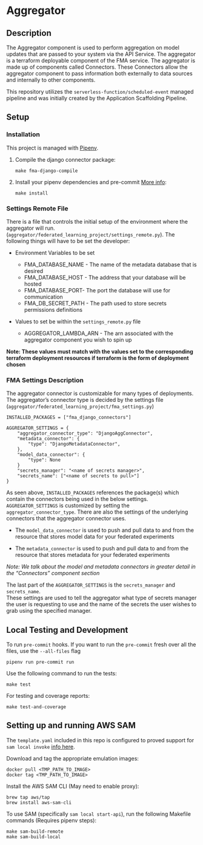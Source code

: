 # Aggregator

## Description
The Aggregator component is used to perform aggregation on model updates that are passed to your system
via the API Service. The aggregator is a terraform deployable component of
the FMA service. The aggregator is made up of components called Connectors.
These Connectors allow the aggregator component to pass information both externally to data sources and
internally to other components.

This repository utilizes the `serverless-function/scheduled-event` managed pipeline and was
initially created by the Application Scaffolding Pipeline.

## Setup

### Installation
This project is managed with [Pipenv](https://pipenv.pypa.io/en/latest/).
1. Compile the django connector package:
    ```
    make fma-django-compile
    ```

2. Install your pipenv dependencies and pre-commit [More info](https://pipenv.pypa.io/en/latest/basics/):
    ```
    make install
    ```

### Settings Remote File
There is a file that controls the initial setup of the environment where the aggregator will run.
(`aggregator/federated_learning_project/settings_remote.py`).
The following things will have to be set the developer:
* Environment Variables to be set
  * FMA_DATABASE_NAME - The name of the metadata database that is desired
  * FMA_DATABASE_HOST - The address that your database will be hosted
  * FMA_DATABASE_PORT- The port the database will use for communication
  * FMA_DB_SECRET_PATH - The path used to store secrets permissions definitions

* Values to set be within the `settings_remote.py` file
  * AGGREGATOR_LAMBDA_ARN - The arn associated with the aggregator component you wish to spin up

**Note: These values must match with the values set to the corresponding terraform deployment resources if terraform is
the form of deployment chosen**

### FMA Settings Description
The aggregator connector is customizable for many types of deployments.
The aggregator’s connector type is decided by the settings file
(`aggregator/federated_learning_project/fma_settings.py`)
```
INSTALLED_PACKAGES = ["fma_django_connectors"]

AGGREGATOR_SETTINGS = {
    "aggregator_connector_type": "DjangoAggConnector",
    "metadata_connector": {
        "type": "DjangoMetadataConnector",
    },
    "model_data_connector": {
        "type": None
    }
    "secrets_manager": "<name of secrets manager>",
    "secrets_name": ["<name of secrets to pull>"]
}
```
As seen above, `INSTALLED_PACKAGES` references the package(s) which contain the connectors being used in the below settings.
`AGGREGATOR_SETTINGS` is customized by setting the `aggregator_connector_type`.
There are also the settings of the underlying connectors that the aggregator connector uses.

* The `model_data_connector` is used to push and pull data to and from the resource that stores model data for your federated experiments

* The `metadata_connector` is used to push and pull data to and from the resource that stores metadata for your federated experiments

*Note: We talk about the model and metadata connectors in greater detail in the “Connectors” component section*

The last part of the `AGGREGATOR_SETTINGS` is the `secrets_manager` and `secrets_name`. <br>
These settings are used to tell the aggregator what type of secrets manager the user
is requesting to use and the name of the secrets the user wishes to grab using the
specified manager.


## Local Testing and Development
To run `pre-commit` hooks.
If you want to run the `pre-commit` fresh over all the files, use the `--all-files` flag
```
pipenv run pre-commit run
```

Use the following command to run the tests:
```
make test
```

For testing and coverage reports:
```
make test-and-coverage
```

## Setting up and running AWS SAM
The `template.yaml` included in this repo is configured to proved support for
`sam local invoke` [info here](https://docs.aws.amazon.com/serverless-application-model/latest/developerguide/sam-cli-command-reference-sam-local-invoke.html).

Download and tag the appropriate emulation images:
```
docker pull <TMP_PATH_TO_IMAGE>
docker tag <TMP_PATH_TO_IMAGE>
```

Install the AWS SAM CLI (May need to enable proxy):
```
brew tap aws/tap
brew install aws-sam-cli
```

To use SAM (specifically `sam local start-api`), run the following Makefile commands (Requires pipenv steps):
```
make sam-build-remote
make sam-build-local
```
